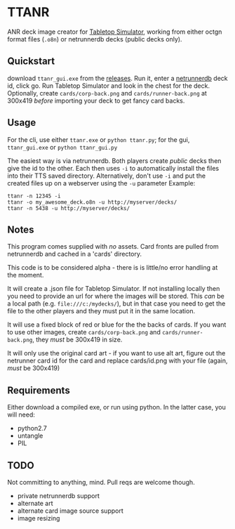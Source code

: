 # TTANR
ANR deck image creator for [Tabletop Simulator](http://berserk-games.com/), working from either octgn format files (`.o8n`) or netrunnerdb decks (public decks only).

## Quickstart

download `ttanr_gui.exe` from the [releases](https://github.com/cwoac/TTANR/releases/latest). Run it, enter a [netrunnerdb](http://netrunnerdb.com/) deck id, click go. Run Tabletop Simulator and look in the chest for the deck. Optionally, create `cards/corp-back.png` and `cards/runner-back.png` at 300x419 *before* importing your deck to get fancy card backs.

## Usage

For the cli, use either `ttanr.exe` or `python ttanr.py`; for the gui, `ttanr_gui.exe` or `python ttanr_gui.py`

The easiest way is via netrunnerdb. Both players create *public* decks then give the id to the other. Each then uses `-i` to automatically install the files into their TTS saved directory.
Alternatively, don't use `-i` and put the created files up on a webserver using the `-u` parameter
Example:
````
ttanr -n 12345 -i
ttanr -o my_awesome_deck.o8n -u http://myserver/decks/
ttanr -n 5438 -u http://myserver/decks/
````

## Notes

This program comes supplied with *no* assets. Card fronts are pulled from netrunnerdb and cached in a 'cards' directory.

This code is to be considered alpha - there is is little/no error handling at the moment.

It will create a .json file for Tabletop Simulator. If not installing locally then you need to provide an url for where the images will be stored. This *can* be a local path (e.g. `file:///c:/mydecks/`), but in that case you need to get the file to the other players and they must put it in the same location. 

It will use a fixed block of red or blue for the the backs of cards. If you want to use other images, create `cards/corp-back.png` and `cards/runner-back.png`, they *must* be 300x419 in size.

It will only use the original card art - if you want to use alt art, figure out the netrunner card id for the card and replace cards/id.png with your file (again, *must* be 300x419)

## Requirements
Either download a compiled exe, or run using python. In the latter case, you will need:
- python2.7
- untangle
- PIL

## TODO
Not committing to anything, mind. Pull reqs are welcome though.
- private netrunnerdb support
- alternate art
- alternate card image source support
- image resizing
